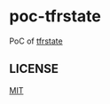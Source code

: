 # poc-tfrstate

PoC of [tfrstate](https://github.com/suzuki-shunsuke/tfrstate)

## LICENSE

[MIT](LICENSE)
